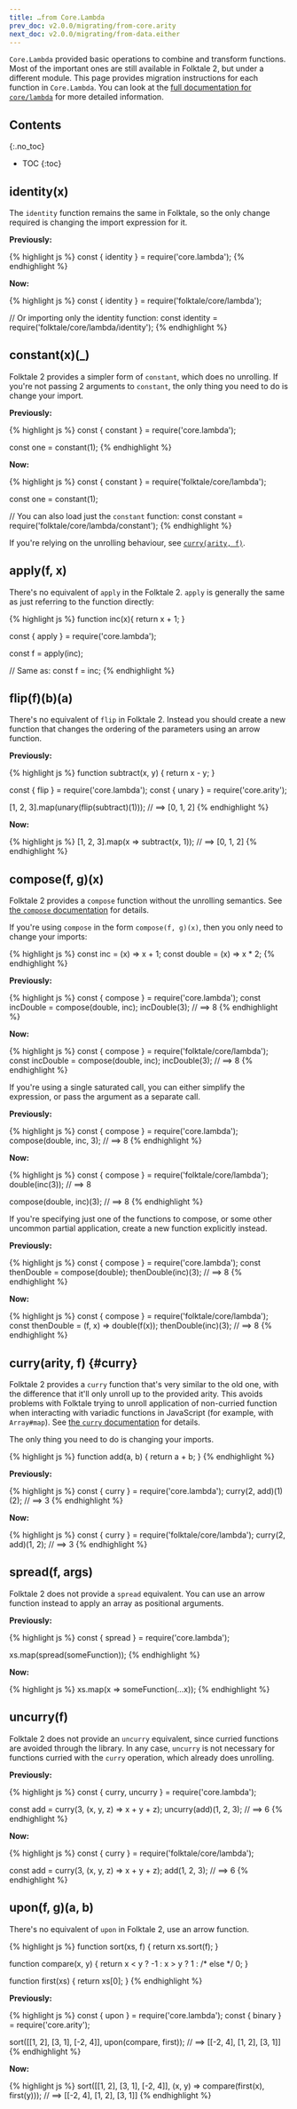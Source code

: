 ```yaml
---
title: …from Core.Lambda
prev_doc: v2.0.0/migrating/from-core.arity
next_doc: v2.0.0/migrating/from-data.either
---
```


`Core.Lambda` provided basic operations to combine and transform functions. Most of the important ones are still available in Folktale 2, but under a different module. This page provides migration instructions for each function in `Core.Lambda`. You can look at the [full documentation for `core/lambda`](/api/v2.0.0/en/folktale.core.lambda.html) for more detailed information.


## Contents
{:.no_toc}

* TOC
{:toc}


## identity(x)

The `identity` function remains the same in Folktale, so the only change required is changing the import expression for it.

**Previously:**

{% highlight js %}
const { identity } = require('core.lambda');
{% endhighlight %}

**Now:**

{% highlight js %}
const { identity } = require('folktale/core/lambda');

// Or importing only the identity function:
const identity = require('folktale/core/lambda/identity');
{% endhighlight %}


## constant(x)(_)

Folktale 2 provides a simpler form of `constant`, which does no unrolling. If you're not passing 2 arguments to `constant`, the only thing you need to do is change your import.

**Previously:**

{% highlight js %}
const { constant } = require('core.lambda');

const one = constant(1);
{% endhighlight %}

**Now:**

{% highlight js %}
const { constant } = require('folktale/core/lambda');

const one = constant(1);

// You can also load just the `constant` function:
const constant = require('folktale/core/lambda/constant');
{% endhighlight %}


If you're relying on the unrolling behaviour, see [`curry(arity, f)`](#curry).


## apply(f, x)

There's no equivalent of `apply` in the Folktale 2. `apply` is generally the same as just referring to the function directly:

{% highlight js %}
function inc(x){
  return x + 1;
}


const { apply } = require('core.lambda');

const f = apply(inc);

// Same as:
const f = inc;
{% endhighlight %}


## flip(f)(b)(a)

There's no equivalent of `flip` in Folktale 2. Instead you should create a new function that changes the ordering of the parameters using an arrow function.

**Previously:**

{% highlight js %}
function subtract(x, y) {
  return x - y;
}

const { flip } = require('core.lambda');
const { unary } = require('core.arity');

[1, 2, 3].map(unary(flip(subtract)(1)));
// ==> [0, 1, 2]
{% endhighlight %}

**Now:**

{% highlight js %}
[1, 2, 3].map(x => subtract(x, 1));
// ==> [0, 1, 2]
{% endhighlight %}


## compose(f, g)(x)

Folktale 2 provides a `compose` function without the unrolling semantics. See [the `compose` documentation](/api/v2.0.0/en/folktale.core.lambda.compose.compose.html) for details.

If you're using `compose` in the form `compose(f, g)(x)`, then you only need to change your imports:

{% highlight js %}
const inc    = (x) => x + 1;
const double = (x) => x * 2;
{% endhighlight %}

**Previously:**

{% highlight js %}
const { compose } = require('core.lambda');
const incDouble = compose(double, inc);
incDouble(3);
// ==> 8
{% endhighlight %}

**Now:**

{% highlight js %}
const { compose } = require('folktale/core/lambda');
const incDouble = compose(double, inc);
incDouble(3);
// ==> 8
{% endhighlight %}


If you're using a single saturated call, you can either simplify the expression, or pass the argument as a separate call.

**Previously:**

{% highlight js %}
const { compose } = require('core.lambda');
compose(double, inc, 3);
// ==> 8
{% endhighlight %}

**Now:**

{% highlight js %}
const { compose } = require('folktale/core/lambda');
double(inc(3));
// ==> 8

compose(double, inc)(3);
// ==> 8
{% endhighlight %}


If you're specifying just one of the functions to compose, or some other uncommon partial application, create a new function explicitly instead.

**Previously:**

{% highlight js %}
const { compose } = require('core.lambda');
const thenDouble = compose(double);
thenDouble(inc)(3);
// ==> 8
{% endhighlight %}

**Now:**

{% highlight js %}
const { compose } = require('folktale/core/lambda');
const thenDouble = (f, x) => double(f(x));
thenDouble(inc)(3);
// ==> 8
{% endhighlight %}


## curry(arity, f)  {#curry}

Folktale 2 provides a `curry` function that's very similar to the old one, with the difference that it'll only unroll up to the provided arity. This avoids problems with Folktale trying to unroll application of non-curried function when interacting with variadic functions in JavaScript (for example, with `Array#map`). See [the `curry` documentation](/api/v2.0.0/en/folktale.core.lambda.curry.curry.html) for details.

The only thing you need to do is changing your imports.

{% highlight js %}
function add(a, b) {
  return a + b;
}
{% endhighlight %}

**Previously:**

{% highlight js %}
const { curry } = require('core.lambda');
curry(2, add)(1)(2);
// ==> 3
{% endhighlight %}

**Now:**

{% highlight js %}
const { curry } = require('folktale/core/lambda');
curry(2, add)(1, 2);
// ==> 3
{% endhighlight %}


## spread(f, args)

Folktale 2 does not provide a `spread` equivalent. You can use an arrow function instead to apply an array as positional arguments.

**Previously:**

{% highlight js %}
const { spread } = require('core.lambda');

xs.map(spread(someFunction));
{% endhighlight %}

**Now:**

{% highlight js %}
xs.map(x => someFunction(...x));
{% endhighlight %}


## uncurry(f)

Folktale 2 does not provide an `uncurry` equivalent, since curried functions are avoided through the library. In any case, `uncurry` is not necessary for functions curried with the `curry` operation, which already does unrolling.

**Previously:**

{% highlight js %}
const { curry, uncurry } = require('core.lambda');

const add = curry(3, (x, y, z) => x + y + z);
uncurry(add)(1, 2, 3);
// ==> 6
{% endhighlight %}

**Now:**

{% highlight js %}
const { curry } = require('folktale/core/lambda');

const add = curry(3, (x, y, z) => x + y + z);
add(1, 2, 3);
// ==> 6
{% endhighlight %}


## upon(f, g)(a, b)

There's no equivalent of `upon` in Folktale 2, use an arrow function.

{% highlight js %}
function sort(xs, f) {
  return xs.sort(f);
}

function compare(x, y) {
  return x < y ?    -1
  :      x > y ?     1
  :      /* else */  0;
}

function first(xs) {
  return xs[0];
} 
{% endhighlight %}

**Previously:**

{% highlight js %}
const { upon } = require('core.lambda');
const { binary } = require('core.arity');

sort([[1, 2], [3, 1], [-2, 4]], upon(compare, first));
// ==> [[-2, 4], [1, 2], [3, 1]]
{% endhighlight %}

**Now:**

{% highlight js %}
sort([[1, 2], [3, 1], [-2, 4]], (x, y) => compare(first(x), first(y)));
// ==> [[-2, 4], [1, 2], [3, 1]]
{% endhighlight %}
